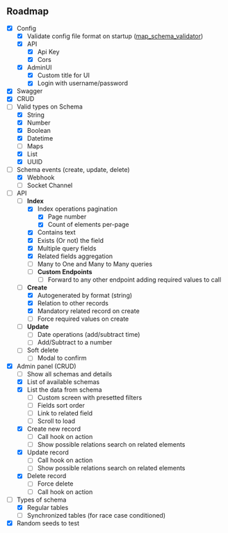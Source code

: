 ## Roadmap

- [x] Config
  - [x] Validate config file format on startup ([map_schema_validator](https://github.com/nicolkill/map_schema_validator))
  - [x] API
    - [x] Api Key
    - [x] Cors
  - [x] AdminUI
    - [x] Custom title for UI
    - [x] Login with username/password
- [x] Swagger
- [x] CRUD
- [ ] Valid types on Schema
    - [x] String
    - [x] Number
    - [x] Boolean
    - [x] Datetime
    - [ ] Maps
    - [x] List
    - [x] UUID
- [ ] Schema events (create, update, delete)
  - [x] Webhook
  - [ ] Socket Channel
- [ ] API
  - [ ] **Index**
    - [x] Index operations pagination
      - [x] Page number
      - [x] Count of elements per-page
    - [x] Contains text
    - [x] Exists (Or not) the field
    - [x] Multiple query fields
    - [x] Related fields aggregation
    - [ ] Many to One and Many to Many queries
    - [ ] **Custom Endpoints**
      - [ ] Forward to any other endpoint adding required values to call
  - [ ] **Create**
    - [x] Autogenerated by format (string)
    - [x] Relation to other records
    - [x] Mandatory related record on create
    - [ ] Force required values on create
  - [ ] **Update**
    - [ ] Date operations (add/subtract time)
    - [ ] Add/Subtract to a number
  - [ ] Soft delete
    - [ ] Modal to confirm
- [x] Admin panel (CRUD)
    - [ ] Show all schemas and details
    - [x] List of available schemas
    - [x] List the data from schema
      - [ ] Custom screen with presetted filters
      - [ ] Fields sort order
      - [ ] Link to related field
      - [ ] Scroll to load
    - [x] Create new record
      - [ ] Call hook on action
      - [ ] Show possible relations search on related elements
    - [x] Update record
      - [ ] Call hook on action
      - [ ] Show possible relations search on related elements
    - [x] Delete record
      - [ ] Force delete
      - [ ] Call hook on action
- [ ] Types of schema
  - [x] Regular tables
  - [ ] Synchronized tables (for race case conditioned)
- [x] Random seeds to test
